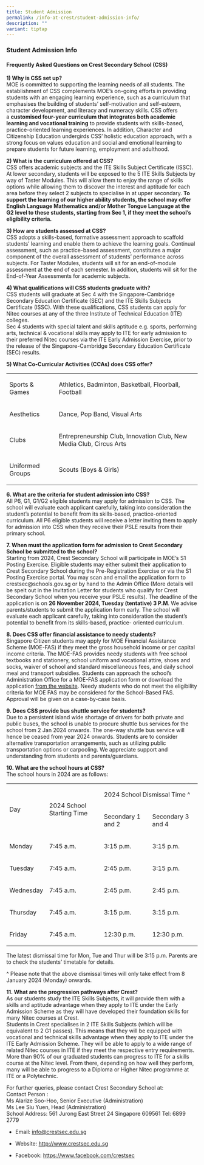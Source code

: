 ```yaml
---
title: Student Admission
permalink: /info-at-crest/student-admission-info/
description: ""
variant: tiptap
---
```

<h3>Student Admission Info</h3>
<h4>Frequently Asked Questions on Crest Secondary School (CSS)</h4>
<p><strong>1) Why is CSS set up?</strong>
<br>MOE is committed to supporting the learning needs of all students. The
establishment of CSS complements MOE’s on-going efforts in providing students
with an engaging learning experience, such as a curriculum that emphasises
the building of students’ self-motivation and self-esteem, character development,
and literacy and numeracy skills. CSS offers a&nbsp;<strong>customised four-year curriculum that integrates both academic learning and vocational training</strong>&nbsp;to
provide students with skills-based, practice-oriented learning experiences.
In addition, Character and Citizenship Education undergirds CSS’ holistic
education approach, with a strong focus on values education and social
and emotional learning to prepare students for future learning, employment
and adulthood.</p>
<p><strong>2) What is the curriculum offered at CSS?</strong>
<br>CSS offers academic subjects and the ITE Skills Subject Certificate (ISSC).
At lower secondary, students will be exposed to the 5 ITE Skills Subjects
by way of Taster Modules. This will allow them to enjoy the range of skills
options while allowing them to discover the interest and aptitude for each
area before they select 2 subjects to specialise in at upper secondary. <strong>To support the learning of our higher ability students, the school may offer English Language Mathematics and/or Mother Tongue Language at the G2 level to these students, starting from Sec 1, if they meet the school’s eligibility criteria.</strong>
</p>
<p><strong>3) How are students assessed at CSS?</strong>
<br>CSS adopts a skills-based, formative assessment approach to scaffold students’
learning and enable them to achieve the learning goals. Continual assessment,
such as practice-based assessment, constitutes a major component of the
overall assessment of students’ performance across subjects. For Taster
Modules, students will sit for an end-of-module assessment at the end of
each semester. In addition, students will sit for the End-of-Year Assessments
for academic subjects.</p>
<p><strong>4) What qualifications will CSS students graduate with?</strong>
<br>CSS students will graduate at Sec 4 with the Singapore-Cambridge Secondary
Education Certificate (SEC) and the ITE Skills Subjects Certificate (ISSC).
With these qualifications, CSS students can apply for Nitec courses at
any of the three Institute of Technical Education (ITE) colleges.
<br>Sec 4 students with special talent and skills aptitude e.g. sports, performing
arts, technical &amp; vocational skills may apply to ITE for early admission
to their preferred Nitec courses via the ITE Early Admission Exercise,
prior to the release of the Singapore-Cambridge Secondary Education Certificate
(SEC) results.</p>
<p><strong>5) What Co-Curricular Activities (CCAs) does CSS offer?</strong>
</p>
<table style="minWidth: 50px">
<colgroup>
<col>
<col>
</colgroup>
<tbody>
<tr>
<td rowspan="1" colspan="1">
<p>Sports &amp; Games
<br>
</p>
</td>
<td rowspan="1" colspan="1">
<p>Athletics, Badminton, Basketball, Floorball, Football
<br>
</p>
</td>
</tr>
<tr>
<td rowspan="1" colspan="1">
<p>Aesthetics
<br>
</p>
</td>
<td rowspan="1" colspan="1">
<p>Dance, Pop Band, Visual Arts
<br>
</p>
</td>
</tr>
<tr>
<td rowspan="1" colspan="1">
<p>Clubs
<br>
</p>
</td>
<td rowspan="1" colspan="1">
<p>Entrepreneurship Club, Innovation Club, New Media Club, Circus Arts
<br>
</p>
</td>
</tr>
<tr>
<td rowspan="1" colspan="1">
<p>Uniformed Groups
<br>
</p>
</td>
<td rowspan="1" colspan="1">
<p>Scouts (Boys &amp; Girls)</p>
</td>
</tr>
</tbody>
</table>
<p><strong>6. What are the criteria for student admission into CSS?</strong>
<br>All P6, G1, G1/G2 eligible students may apply for admission to CSS. The
school will evaluate each applicant carefully, taking into consideration
the student’s potential to benefit from its skills-based, practice-oriented
curriculum. All P6 eligible students will receive a letter inviting them
to apply for admission into CSS when they receive their PSLE results from
their primary school.</p>
<p><strong>7. When must the application form for admission to Crest Secondary School be submitted to the school?</strong>
<br>Starting from 2024, Crest Secondary School will participate in MOE’s S1
Posting Exercise. Eligible students may either submit their application
to Crest Secondary School during the Pre-Registration Exercise or via the
S1 Posting Exercise portal. You may scan and email the application form
to crestsec@schools.gov.sg or by hand to the Admin Office (More details
will be spelt out in the Invitation Letter for students who qualify for
Crest Secondary School when you receive your PSLE results). The deadline
of the application is on <strong>26 November 2024, Tuesday (tentative) 3 P.M</strong>.
We advise parents/students to submit the application form early. The school
will evaluate each applicant carefully, taking into consideration the student’s
potential to benefit from its skills-based, practice- oriented curriculum.</p>
<p><strong>8. Does CSS offer financial assistance to needy students?</strong>
<br>Singapore Citizen students may apply for MOE Financial Assistance Scheme
(MOE-FAS) if they meet the gross household income or per capital income
criteria. The MOE-FAS provides needy students with free school textbooks
and stationery, school uniform and vocational attire, shoes and socks,
waiver of school and standard miscellaneous fees, and daily school meal
and transport subsidies. Students can approach the school’s Administration
Office for a MOE-FAS application form or download the application <a href="/files/fas_application_specialised_schools_2025.pdf" rel="noopener nofollow" target="_blank">from the website</a>.
Needy students who do not meet the eligibility criteria for MOE FAS may
be considered for the School-Based FAS. Approval will be given on a case-by-case
basis.</p>
<p><strong>9. Does CSS provide bus shuttle service for students?</strong>
<br>Due to a persistent island wide shortage of drivers for both private and
public buses, the school is unable to procure shuttle bus services for
the school from 2 Jan 2024 onwards. The one-way shuttle bus service will
hence be ceased from year 2024 onwards. Students are to consider alternative
transportation arrangements, such as utilizing public transportation options
or carpooling. We appreciate support and understanding from students and
parents/guardians.</p>
<p><strong>10. What are the school hours at CSS?</strong>
<br>The school hours in 2024 are as follows:</p>
<table style="minWidth: 100px">
<colgroup>
<col>
<col>
<col>
<col>
</colgroup>
<tbody>
<tr>
<td rowspan="2" colspan="1">
<p>Day</p>
</td>
<td rowspan="2" colspan="1">
<p>2024 School Starting Time</p>
</td>
<td rowspan="1" colspan="2">
<p>2024 School Dismissal Time ^</p>
</td>
</tr>
<tr>
<td rowspan="1" colspan="1">
<p>Secondary 1 and 2</p>
</td>
<td rowspan="1" colspan="1">
<p>Secondary 3 and 4</p>
</td>
</tr>
<tr>
<td rowspan="1" colspan="1">
<p>Monday</p>
</td>
<td rowspan="1" colspan="1">
<p>7:45 a.m.</p>
</td>
<td rowspan="1" colspan="1">
<p>3:15 p.m.</p>
</td>
<td rowspan="1" colspan="1">
<p>3:15 p.m.</p>
</td>
</tr>
<tr>
<td rowspan="1" colspan="1">
<p>Tuesday</p>
</td>
<td rowspan="1" colspan="1">
<p>7:45 a.m.</p>
</td>
<td rowspan="1" colspan="1">
<p>2:45 p.m.</p>
</td>
<td rowspan="1" colspan="1">
<p>3:15 p.m.</p>
</td>
</tr>
<tr>
<td rowspan="1" colspan="1">
<p>Wednesday</p>
</td>
<td rowspan="1" colspan="1">
<p>7:45 a.m.</p>
</td>
<td rowspan="1" colspan="1">
<p>2:45 p.m.</p>
</td>
<td rowspan="1" colspan="1">
<p>2:45 p.m.</p>
</td>
</tr>
<tr>
<td rowspan="1" colspan="1">
<p>Thursday</p>
</td>
<td rowspan="1" colspan="1">
<p>7:45 a.m.</p>
</td>
<td rowspan="1" colspan="1">
<p>3:15 p.m.</p>
</td>
<td rowspan="1" colspan="1">
<p>3:15 p.m.</p>
</td>
</tr>
<tr>
<td rowspan="1" colspan="1">
<p>Friday</p>
</td>
<td rowspan="1" colspan="1">
<p>7:45 a.m.</p>
</td>
<td rowspan="1" colspan="1">
<p>12:30 p.m.</p>
</td>
<td rowspan="1" colspan="1">
<p>12:30 p.m.</p>
</td>
</tr>
</tbody>
</table>
<p>The latest dismissal time for Mon, Tue and Thur will be 3:15 p.m. Parents
are to check the students’ timetable for details.</p>
<p>^ Please note that the above dismissal times will only take effect from
8 January 2024 (Monday) onwards.</p>
<p><strong>11. What are the progression pathways after Crest?</strong>
<br>As our students study the ITE Skills Subjects, it will provide them with
a skills and aptitude advantage when they apply to ITE under the Early
Admission Scheme as they will have developed their foundation skills for
many Nitec courses at Crest.
<br>Students in Crest specialises in 2 ITE Skills Subjects (which will be
equivalent to 2 G1 passes). This means that they will be equipped with
vocational and technical skills advantage when they apply to ITE under
the ITE Early Admission Scheme. They will be able to apply to a wide range
of related Nitec courses in ITE if they meet the respective entry requirements.
More than 90% of our graduated students can progress to ITE for a skills
course at the Nitec level. From there, depending on how well they perform,
many will be able to progress to a Diploma or Higher Nitec programme at
ITE or a Polytechnic.</p>
<p>For further queries, please contact Crest Secondary School at:
<br>Contact Person :
<br>Ms Alarize Soo-Hoo, Senior Executive (Administration)
<br>Ms Lee Siu Yuen, Head (Administration)
<br>School Address: 561 Jurong East Street 24 Singapore 609561 Tel: 6899 2779</p>
<ul data-tight="true" class="tight">
<li>
<p>Email:&nbsp;<a href="mailto:info@crestsec.edu.sg" rel="noopener noreferrer nofollow" target="_blank">info@crestsec.edu.sg</a>
</p>
</li>
<li>
<p>Website:&nbsp;<a href="http://www.crestsec.edu.sg/" rel="noopener noreferrer nofollow" target="_blank">http://www.crestsec.edu.sg</a>
</p>
</li>
<li>
<p>Facebook:&nbsp;<a href="https://www.facebook.com/crestsec" rel="noopener noreferrer nofollow" target="_blank">https://www.facebook.com/crestsec</a>
</p>
</li>
</ul>
<p></p>